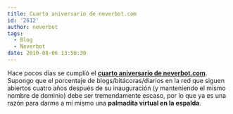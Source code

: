 ```yaml
---
title: Cuarto aniversario de neverbot.com
id: '2612'
author: neverbot
tags:
  - Blog
  - Neverbot
date: 2010-08-06 13:50:30
---
```


Hace pocos días se cumplió el [**cuarto aniversario de neverbot.com**](https://www.neverbot.com/hello-world/). Supongo que el porcentaje de blogs/bitácoras/diarios en la red que siguen abiertos cuatro años después de su inauguración (y manteniendo el mismo nombre de dominio) debe ser tremendamente escaso, por lo que ya es una razón para darme a mí mismo una **palmadita virtual en la espalda**.